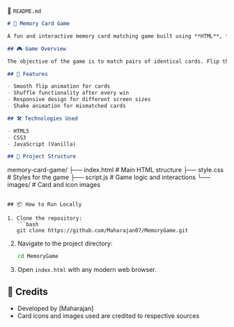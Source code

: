 📄 `README.md`

```markdown
# 🧠 Memory Card Game

A fun and interactive memory card matching game built using **HTML**, **CSS**, and **JavaScript**.

## 🎮 Game Overview

The objective of the game is to match pairs of identical cards. Flip the cards and test your memory. Once all pairs are matched, the game reshuffles and starts again.

## 🚀 Features

- Smooth flip animation for cards  
- Shuffle functionality after every win  
- Responsive design for different screen sizes  
- Shake animation for mismatched cards  

## 🛠️ Technologies Used

- HTML5  
- CSS3  
- JavaScript (Vanilla)

## 📁 Project Structure

```
memory-card-game/
├── index.html         # Main HTML structure
├── style.css          # Styles for the game
├── script.js          # Game logic and interactions
└── images/            # Card and icon images
```

## 📦 How to Run Locally

1. Clone the repository:
   ```bash
   git clone https://github.com/Maharajan07/MemoryGame.git
   ```
2. Navigate to the project directory:
   ```bash
   cd MemoryGame
   ```
3. Open `index.html` with any modern web browser.

## 🙌 Credits

- Developed by [Maharajan]  
- Card icons and images used are credited to respective sources
